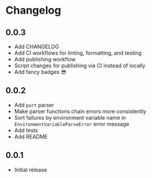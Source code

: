 # Changelog

## 0.0.3

- Add CHANGELOG
- Add CI workflows for linting, formatting, and testing
- Add publishing workflow
- Script changes for publishing via CI instead of locally
- Add fancy badges :sunglasses:

## 0.0.2

- Add `port` parser
- Make parser functions chain errors more consistently
- Sort failures by environment variable name in `EnvironmentVariableParseError`
  error message
- Add tests
- Add README

## 0.0.1

- Initial release
